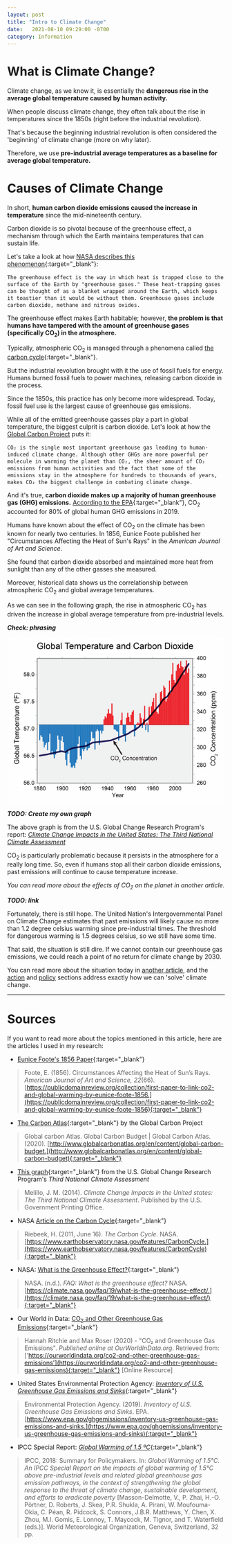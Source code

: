 ```yaml
---
layout: post
title: "Intro to Climate Change"
date:   2021-08-10 09:29:00 -0700
category: Information
---
```

# What is Climate Change?
Climate change, as we know it, is essentially the **dangerous rise in the average global temperature caused by human activity.**

When people discuss climate change, they often talk about the rise in temperatures since the 1850s (right before the industrial revolution).

That's because the beginning industrial revolution is often considered the 'beginning' of climate change (more on why later). 

Therefore, we use **pre-industrial average temperatures as a baseline for average global temperature.**

# Causes of Climate Change
In short, **human carbon dioxide emissions caused the increase in temperature** since the mid-nineteenth century.

Carbon dioxide is so pivotal because of the greenhouse effect,
a mechanism through which the Earth maintains temperatures that can sustain life.

Let's take a look at how [NASA describes this phenomenon](https://climate.nasa.gov/faq/19/what-is-the-greenhouse-effect/){:target="_blank"}:
```
The greenhouse effect is the way in which heat is trapped close to the surface of the Earth by "greenhouse gases." These heat-trapping gases can be thought of as a blanket wrapped around the Earth, which keeps it toastier than it would be without them. Greenhouse gases include carbon dioxide, methane and nitrous oxides.
```

The greenhouse effect makes Earth habitable;
however, **the problem is that humans have tampered with the amount of greenhouse gases (specifically CO<sub>2</sub>) in the atmosphere.**

Typically, atmospheric CO<sub>2</sub> is managed through a phenomena called
[the carbon cycle](https://www.earthobservatory.nasa.gov/features/CarbonCycle){:target="_blank"}.

But the industrial revolution brought with it the use of fossil fuels for energy.
Humans burned fossil fuels to power machines, releasing carbon dioxide in the process.

Since the 1850s, this practice has only become more widespread. Today, fossil fuel use is the largest cause of greenhouse gas emissions.

While all of the emitted greenhouse gasses play a part in global temperature, the biggest culprit is carbon dioxide.
Let's look at how the [Global Carbon Project]("/") puts it:
```
CO₂ is the single most important greenhouse gas leading to human-induced climate change. Although other GHGs are more powerful per molecule in warming the planet than CO₂, the sheer amount of CO₂ emissions from human activities and the fact that some of the emissions stay in the atmosphere for hundreds to thousands of years, makes CO₂ the biggest challenge in combating climate change.
```

And it's true, **carbon dioxide makes up a majority of human greenhouse gas (GHG) emissions.**
[According to the EPA](https://www.epa.gov/ghgemissions/overview-greenhouse-gases){:target="_blank"},
CO<sub>2</sub> accounted for 80% of global human GHG emissions in 2019.

Humans have known about the effect of CO<sub>2</sub> on the climate has been known for nearly two centuries.
In 1856, Eunice Foote published her "Circumstances Affecting the Heat of Sun's Rays" in the *American Journal of Art and Science*.

She found that carbon dioxide absorbed and maintained more heat from sunlight than any of the other gasses she measured.

Moreover, historical data shows us the correlationship between atmospheric CO<sub>2</sub> and global average temperatures.

As we can see in the following graph, the rise in atmospheric CO<sub>2</sub> has driven the increase in global average temperature
from pre-industrial levels.

***Check: phrasing***

![Image not found](/assets/graphs/temp_and_co2.png)

***TODO: Create my own graph***

The above graph is from the U.S. Global Change Research Program's report: 
[*Climate Change Impacts in the United States: The Third National Climate Assessment*](https://www.globalchange.gov/browse/multimedia/global-temperature-and-carbon-dioxide)

CO<sub>2</sub> is particularly problematic because it persists in the atmosphere for a really long time.
So, even if humans stop all their carbon dioxide emissions, past emissions will continue to cause temperature increase.

*You can read more about the effects of CO<sub>2</sub> on the planet in another article.*

***TODO: link***

Fortunately, there is still hope. The United Nation's Intergovernmental Panel on Climate Change estimates that past emissions will likely cause 
no more than 1.2 degree celsius warming since pre-industrial times. The threshold for dangerous warming is 1.5 degrees celsius, so we still have
some time.

That said, the situation is still dire.
If we cannot contain our greenhouse gas emissions, we could reach a point of no return for climate change by 2030.

You can read more about the situation today in [another article]("/"), and the [action](/action/)
and [policy](/policy/) sections address exactly how we can 'solve' climate change. 

<hr />

# Sources
If you want to read more about the topics mentioned in this article,
here are the articles I used in my research:

- [Eunice Foote's 1856 Paper](https://publicdomainreview.org/collection/first-paper-to-link-co2-and-global-warming-by-eunice-foote-1856){:target="_blank"}
> Foote, E. (1856). Circumstances Affecting the Heat of Sun’s Rays.
*American Journal of Art and Science, 22*(66).
[https://publicdomainreview.org/collection/first-paper-to-link-co2-and-global-warming-by-eunice-foote-1856.](https://publicdomainreview.org/collection/first-paper-to-link-co2-and-global-warming-by-eunice-foote-1856){:target="_blank"}

- [The Carbon Atlas](http://www.globalcarbonatlas.org/en/content/global-carbon-budget){:target="_blank"}
by the Global Carbon Project
> Global carbon Atlas. Global Carbon Budget | Global Carbon Atlas. (2020). 
[http://www.globalcarbonatlas.org/en/content/global-carbon-budget.](http://www.globalcarbonatlas.org/en/content/global-carbon-budget){:target="_blank"}

- [This graph](https://www.globalchange.gov/browse/multimedia/global-temperature-and-carbon-dioxide){:target="_blank"}
from the U.S. Global Change Research Program's *Third National Climate Assessment*
> Melillo, J. M. (2014). *Climate Change Impacts in the United states: The Third National Climate Assessment*. Published by the U.S. Government Printing Office. 

- NASA
[Article on the Carbon Cycle](https://www.earthobservatory.nasa.gov/features/CarbonCycle){:target="_blank"}
> Riebeek, H. (2011, June 16). *The Carbon Cycle*. NASA. 
[https://www.earthobservatory.nasa.gov/features/CarbonCycle.](https://www.earthobservatory.nasa.gov/features/CarbonCycle){:target="_blank"}

- NASA:
[What is the Greenhouse Effect?](https://climate.nasa.gov/faq/19/what-is-the-greenhouse-effect/){:target="_blank"}
> NASA. (n.d.). *FAQ: What is the greenhouse effect?* NASA.
[https://climate.nasa.gov/faq/19/what-is-the-greenhouse-effect/.](https://climate.nasa.gov/faq/19/what-is-the-greenhouse-effect/){:target="_blank"}

- Our World in Data:
[CO<sub>2</sub> and Other Greenhouse Gas Emissions](https://ourworldindata.org/co2-and-other-greenhouse-gas-emissions){:target="_blank"}
> Hannah Ritchie and Max Roser (2020) - "CO₂ and Greenhouse Gas Emissions". *Published online at OurWorldInData.org*. Retrieved from: 
['https://ourworldindata.org/co2-and-other-greenhouse-gas-emissions'](https://ourworldindata.org/co2-and-other-greenhouse-gas-emissions){:target="_blank"}
[Online Resource]

- United States Environmental Protection Agency:
[*Inventory of U.S. Greenhouse Gas Emissions and Sinks*](https://www.epa.gov/ghgemissions/inventory-us-greenhouse-gas-emissions-and-sinks){:target="_blank"}
> Environmental Protection Agency. (2019). *Inventory of U.S. Greenhouse Gas Emissions and Sinks*. EPA.
[https://www.epa.gov/ghgemissions/inventory-us-greenhouse-gas-emissions-and-sinks.](https://www.epa.gov/ghgemissions/inventory-us-greenhouse-gas-emissions-and-sinks){:target="_blank"}

- IPCC Special Report:
[*Global Warming of 1.5 ºC*](https://www.ipcc.ch/sr15/){:target="_blank"}
> IPCC, 2018: Summary for Policymakers. In:
*Global Warming of 1.5°C. An IPCC Special Report on the impacts of global warming of 1.5°C above pre-industrial levels and related global greenhouse gas emission pathways, in the context of strengthening the global response to the threat of climate change, sustainable development, and efforts to eradicate poverty*
[Masson-Delmotte, V., P. Zhai, H.-O. Pörtner, D. Roberts, J. Skea, P.R. Shukla, A. Pirani, W. Moufouma-Okia, C. Péan, R. Pidcock, S. Connors, J.B.R. Matthews, Y. Chen, X. Zhou, M.I. Gomis, E. Lonnoy, T. Maycock, M. Tignor, and T. Waterfield (eds.)]. World Meteorological Organization, Geneva, Switzerland, 32 pp.